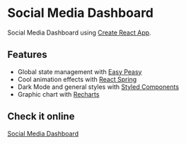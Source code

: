 # Social Media Dashboard

Social Media Dashboard using [Create React App](https://github.com/facebook/create-react-app).

## Features

- Global state management with [Easy Peasy](https://easy-peasy.now.sh/)
- Cool animation effects with [React Spring](https://www.react-spring.io/)
- Dark Mode and general styles with [Styled Components](https://styled-components.com/)
- Graphic chart with [Recharts](https://recharts.org/)

## Check it online

[Social Media Dashboard](https://alejomejia.github.io/social-media-dashboard/)
